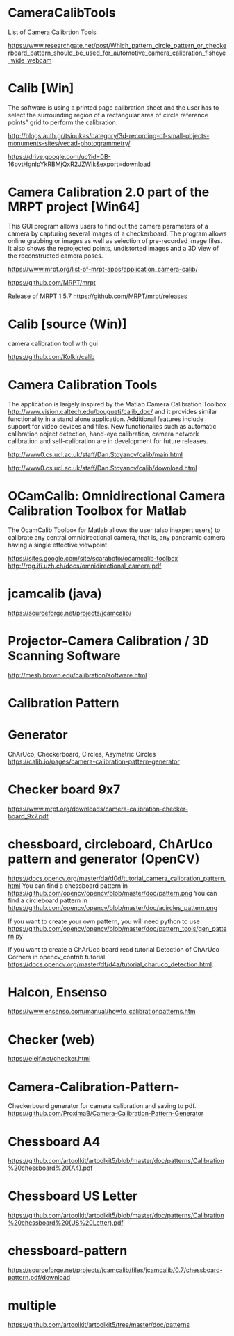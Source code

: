 # CameraCalibTools
List of Camera Calibrtion Tools

https://www.researchgate.net/post/Which_pattern_circle_pattern_or_checkerboard_pattern_should_be_used_for_automotive_camera_calibration_fisheye_wide_webcam

# Calib [Win]

The software is using a printed page calibration sheet and the user has to select the surrounding region of a rectangular area of circle reference points” grid to perform the calibration.

http://blogs.auth.gr/tsioukas/category/3d-recording-of-small-objects-monuments-sites/vecad-photogrammetry/

https://drive.google.com/uc?id=0B-16pvtHgnIpYkRBMjQxR2JZWlk&export=download

# Camera Calibration 2.0 part of the MRPT project [Win64]

This GUI program allows users to find out the camera parameters of a camera by capturing several images of a checkerboard. The program allows online grabbing or images as well as selection of pre-recorded image files. It also shows the reprojected points, undistorted images and a 3D view of the reconstructed camera poses.

https://www.mrpt.org/list-of-mrpt-apps/application_camera-calib/

https://github.com/MRPT/mrpt

Release of MRPT 1.5.7 https://github.com/MRPT/mrpt/releases

# Calib [source (Win)]

camera calibration tool with gui

https://github.com/Kolkir/calib

# Camera Calibration Tools

The application is largely inspired by the Matlab Camera Calibration Toolbox http://www.vision.caltech.edu/bouguetj/calib_doc/ and it provides similar functionality in a stand alone application. Additional features include support for video devices and files. New functionalies such as automatic calibration object detection, hand-eye calibration, camera network calibration and self-calibration are in development for future releases. 

http://www0.cs.ucl.ac.uk/staff/Dan.Stoyanov/calib/main.html

http://www0.cs.ucl.ac.uk/staff/Dan.Stoyanov/calib/download.html

#  OCamCalib: Omnidirectional Camera Calibration Toolbox for Matlab 

The OcamCalib Toolbox for Matlab allows the user (also inexpert users) to calibrate any central omnidirectional camera, that is, any panoramic camera having a single effective viewpoint

https://sites.google.com/site/scarabotix/ocamcalib-toolbox
http://rpg.ifi.uzh.ch/docs/omnidirectional_camera.pdf

# jcamcalib (java)
https://sourceforge.net/projects/jcamcalib/

# Projector-Camera Calibration / 3D Scanning Software
http://mesh.brown.edu/calibration/software.html

# Calibration Pattern

# Generator

ChArUco, Checkerboard, Circles, Asymetric Circles
https://calib.io/pages/camera-calibration-pattern-generator

# Checker board 9x7
https://www.mrpt.org/downloads/camera-calibration-checker-board_9x7.pdf

# chessboard, circleboard, ChArUco pattern and generator (OpenCV)
https://docs.opencv.org/master/da/d0d/tutorial_camera_calibration_pattern.html
You can find a chessboard pattern in https://github.com/opencv/opencv/blob/master/doc/pattern.png
You can find a circleboard pattern in https://github.com/opencv/opencv/blob/master/doc/acircles_pattern.png

If you want to create your own pattern, you will need python to use https://github.com/opencv/opencv/blob/master/doc/pattern_tools/gen_pattern.py

If you want to create a ChArUco board read tutorial Detection of ChArUco Corners in opencv_contrib tutorial https://docs.opencv.org/master/df/d4a/tutorial_charuco_detection.html. 

# Halcon, Ensenso

https://www.ensenso.com/manual/howto_calibrationpatterns.htm

# Checker (web)

https://eleif.net/checker.html

# Camera-Calibration-Pattern-
Checkerboard generator for camera calibration and saving to pdf.
https://github.com/ProximaB/Camera-Calibration-Pattern-Generator

# Chessboard A4
https://github.com/artoolkit/artoolkit5/blob/master/doc/patterns/Calibration%20chessboard%20(A4).pdf

# Chessboard US Letter
https://github.com/artoolkit/artoolkit5/blob/master/doc/patterns/Calibration%20chessboard%20(US%20Letter).pdf

# chessboard-pattern
https://sourceforge.net/projects/jcamcalib/files/jcamcalib/0.7/chessboard-pattern.pdf/download

# multiple
https://github.com/artoolkit/artoolkit5/tree/master/doc/patterns

